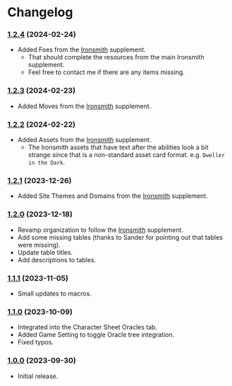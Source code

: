# Changelog

### [1.2.4](https://github.com/jendave/ironsmith-expanded-oracles/commits/main) (2024-02-24)
* Added Foes from the [Ironsmith](https://preview.drivethrurpg.com/en/product/351813/ironsmith) supplement.
  * That should complete the resources from the main Ironsmith supplement.
  * Feel free to contact me if there are any items missing.

### [1.2.3](https://github.com/jendave/ironsmith-expanded-oracles/commits/main) (2024-02-23)
* Added Moves from the [Ironsmith](https://preview.drivethrurpg.com/en/product/351813/ironsmith) supplement.

### [1.2.2](https://github.com/jendave/ironsmith-expanded-oracles/commits/main) (2024-02-22)
* Added Assets from the [Ironsmith](https://preview.drivethrurpg.com/en/product/351813/ironsmith) supplement.
  * The Ironsmith assets that have text after the abilities look a bit strange since that is a non-standard asset card format. e.g. `Dweller in the Dark`.

### [1.2.1](https://github.com/jendave/ironsmith-expanded-oracles/commits/main) (2023-12-26)
* Added Site Themes and Domains from the [Ironsmith](https://preview.drivethrurpg.com/en/product/351813/ironsmith) supplement.

### [1.2.0](https://github.com/jendave/ironsmith-expanded-oracles/commits/main) (2023-12-18)
* Revamp organization to follow the [Ironsmith](https://preview.drivethrurpg.com/en/product/351813/ironsmith) supplement.
* Add some missing tables (thanks to Sander for pointing out that tables were missing).
* Update table titles.
* Add descriptions to tables.

### [1.1.1](https://github.com/jendave/ironsmith-expanded-oracles/commits/main) (2023-11-05)
* Small updates to macros.

### [1.1.0](https://github.com/jendave/ironsmith-expanded-oracles/commits/main) (2023-10-09)
* Integrated into the Character Sheet Oracles tab.
* Added Game Setting to toggle Oracle tree integration.
* Fixed typos.

### [1.0.0](https://github.com/jendave/ironsmith-expanded-oracles/commits/main) (2023-09-30)
* Initial release.
